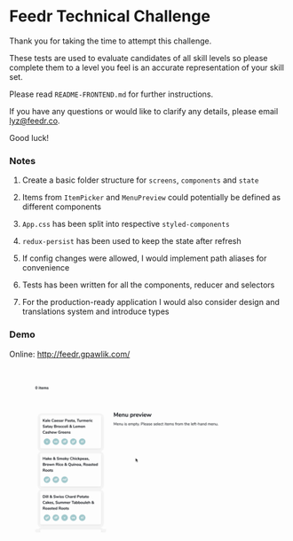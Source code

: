 # Feedr Technical Challenge

Thank you for taking the time to attempt this challenge.

These tests are used to evaluate candidates of all skill levels so please complete them to a level you feel is an accurate representation of your skill set.

Please read `README-FRONTEND.md` for further instructions.

If you have any questions or would like to clarify any details, please email lyz@feedr.co.

Good luck!

### Notes

1. Create a basic folder structure for `screens`, `components` and `state`

2. Items from `ItemPicker` and `MenuPreview` could potentially be defined as different components

3. `App.css` has been split into respective `styled-components`

4. `redux-persist` has been used to keep the state after refresh

5. If config changes were allowed, I would implement path aliases for convenience

6. Tests has been written for all the components, reducer and selectors

7. For the production-ready application I would also consider design and translations system and introduce types

### Demo

Online: http://feedr.gpawlik.com/

![Functionality demo](/demo.gif)


